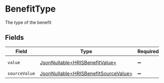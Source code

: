 # BenefitType

The type of the benefit


## Fields

| Field                                                                                      | Type                                                                                       | Required                                                                                   | Description                                                                                |
| ------------------------------------------------------------------------------------------ | ------------------------------------------------------------------------------------------ | ------------------------------------------------------------------------------------------ | ------------------------------------------------------------------------------------------ |
| `value`                                                                                    | [JsonNullable\<HRISBenefitValue>](../../models/components/HRISBenefitValue.md)             | :heavy_minus_sign:                                                                         | The type of the benefit                                                                    |
| `sourceValue`                                                                              | [JsonNullable\<HRISBenefitSourceValue>](../../models/components/HRISBenefitSourceValue.md) | :heavy_minus_sign:                                                                         | N/A                                                                                        |